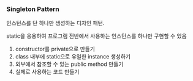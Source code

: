 ### Singleton Pattern

인스턴스를 단 하나만 생성하는 디자인 패턴.

static을 응용하여 프로그램 전반에서 사용하는 인스턴스를 하나만 구현할 수 있음

1. constructor를 private으로 만들기
2. class 내부에 static으로 유일한 instance 생성하기
3. 외부에서 참조할 수 있는 public method 만들기
4. 실제로 사용하는 코드 만들기
